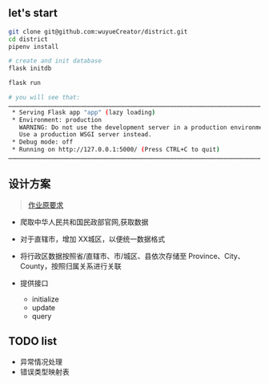 ## let's start
```sh
git clone git@github.com:wuyueCreator/district.git
cd district
pipenv install

# create and init database
flask initdb

flask run

# you will see that:
………………………………………………………………………………………………………………………………………………………………………………………………
 * Serving Flask app "app" (lazy loading)
 * Environment: production
   WARNING: Do not use the development server in a production environment.
   Use a production WSGI server instead.
 * Debug mode: off
 * Running on http://127.0.0.1:5000/ (Press CTRL+C to quit)
……………………………………………………………………………………………………………………………………………………………………………………………… 
```



## 设计方案  
> [作业原要求](https://shimo.im/docs/z3TihgsbBA05Xbss/)
- 爬取中华人民共和国民政部官网,获取数据
- 对于直辖市，增加 XX城区，以便统一数据格式
- 将行政区数据按照省/直辖市、市/城区、县依次存储至 Province、City、County，按照归属关系进行关联

- 提供接口
    - initialize
    - update
    - query


## TODO list
- 异常情况处理
- 错误类型映射表
